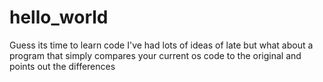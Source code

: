 # hello_world
Guess its time to learn code
I've had lots of ideas of late but what about a program that simply compares your current os code to the original and points out the differences 

